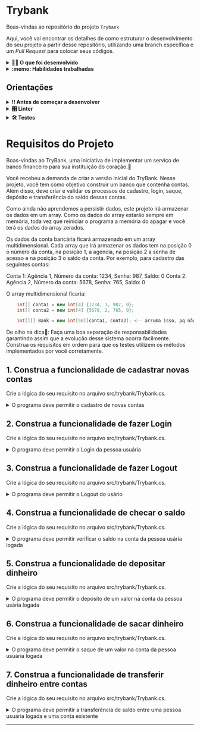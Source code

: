 # Trybank

Boas-vindas ao repositório do projeto `Trybank`

Aqui, você vai encontrar os detalhes de como estruturar o desenvolvimento do seu projeto a partir desse repositório, utilizando uma branch específica e um _Pull Request_ para colocar seus códigos.
  
<details>
<summary><strong>🧑‍💻 O que foi desenvolvido</strong></summary>

Já pensou em criar um sistema de um banco? Nesse projeto, eu criei uma aplicação para controlar contas bancárias bem como realizar as suas operações básicas de checar um saldo, depositar, sacar e transferir dinheiro.
Além disso, eu permiti com que nessa aplicação, você cadastre novas contas, faça login e logout no seu sistema.
(Aplicação desenvolvida durante o curso da eletiva de C# na Trybe).

</details>
  
<details>
  <summary><strong>:memo: Habilidades trabalhadas </strong></summary>

- Entender sobre as estruturas de array
- Realizar a conversão e manipulação de variáveis de diversos tipos
- Realizar operações aritméticas
- Construir algorítmos que implementem estruturas de controle
- Lançar exceções controladas.
</details>

## Orientações

<details>
  <summary><strong>‼️ Antes de começar a desenvolver</strong></summary><br />

  1. Clone o repositório

  2. Instale as dependências
  
  - Entre na pasta `src/`.
  - Execute o comando: `dotnet restore`.
  
  3. Crie uma branch a partir da branch `master`

  4. Adicione as mudanças ao _stage_ do Git e faça um `commit`

  5. Adicione a sua branch com o novo `commit` ao repositório remoto

  6. Crie um novo `Pull Request` _(PR)_

</details>

<details>
  <summary><strong>🎛 Linter</strong></summary><br />

  Usaremos o [NetAnalyzer](https://docs.microsoft.com/pt-br/dotnet/fundamentals/code-analysis/overview) para fazer a análise estática do seu código.

  Este projeto já vem com as dependências relacionadas ao _linter_ configuradas no arquivo `.csproj`.

  O analisador já é instalado pelo plugin da `Microsoft C#` no `VSCode`. Para isso, basta fazer o download do [plugin](https://marketplace.visualstudio.com/items?itemName=ms-dotnettools.csharp) e instalá-lo.
</details>

<details>
  <summary><strong>🛠 Testes</strong></summary><br />

  O .NET já possui sua própria plataforma de testes.
  
  Este projeto já vem configurado e com suas dependências.

  ### Executando todos os testes

  Para executar os testes com o .NET, execute o comando dentro do diretório do seu projeto `src/`.

  ```
  dotnet test
  ```

  ### Executando um teste específico

  Para executar um teste expecífico, basta executar o comando `dotnet test --filter Name~TestMethod1`.

  :warning: **Importante:** o comando irá executar testes cujo nome contém `TestMethod1`.

  :warning: **O avaliador automático não necessariamente avalia seu projeto na ordem em que os requisitos aparecem no readme. Isso acontece para deixar o processo de avaliação mais rápido. Então, não se assuste se isso acontecer, ok?**

  ### Outras opções para testes
  - Algumas opções que podem lhe ajudar são:
    -  `-?|-h|--help`: exibem a descrição completa de como utilizar o comando.
    -  `-t|--list-tests`: lista todos os testes, ao invés de executá-los.
    -  `-v|--verbosity <LEVEL>`: define o nível de detalhe na resposta dos testes.
      - `q | quiet`
      - `m | minimal`
      - `n | normal`
      - `d | detailed`
      - `diag | diagnostic`
      - Exemplo de uso: 
         ```
           dotnet test -v diag
         ```
         ou
         ```            
           dotnet test --verbosity=diagnostic
         ``` 
</details>


# Requisitos do Projeto

Boas-vindas ao TryBank, uma iniciativa de implementar um serviço de banco financeiro para sua instituição do coração.💚

Você recebeu a demanda de criar a versão inicial do TryBank. Nesse projeto, você tem como objetivo construir um banco que contenha contas. Além disso, deve criar e validar os processos de cadastro, login, saque, depósito e transferência do saldo dessas contas. 

Como ainda não aprendemos a persistir dados, este projeto irá armazenar os dados em um array. Como os dados do array estarão sempre em memória, toda vez que reiniciar o programa a memória do apagar e você terá os dados do array zerados.

Os dados da conta bancária ficará armazenado em um array multidimensional. Cada array que irá armazenar os dados tem na posição 0 o número da conta, na posição 1, a agencia, na posição 2 a senha de acesso e na posição 3 o saldo da conta. Por exemplo, para cadastro das seguintes contas:

Conta 1: Agência 1, Número da conta: 1234, Senha: 987, Saldo: 0
Conta 2: Agência 2, Número da conta: 5678, Senha: 765, Saldo: 0

O array multidimensional ficaria:

```csharp
    int[] conta1 = new int[4] {1234, 1, 987, 0};
    int[] conta2 = new int[4] {5678, 2, 765, 0};

    int[][] Bank = new int[50][conta1, conta2]; <-- arruma isso, pq não sei como faz.
```

De olho na dica👀: Faça uma boa separação de responsabilidades garantindo assim que a evolução desse sistema ocorra facilmente. Construa os requisitos em ordem para que os testes utilizem os métodos implementados por você corretamente.
 

## 1. Construa a funcionalidade de cadastrar novas contas

Crie a lógica do seu requisito no arquivo src/trybank/Trybank.cs.

<details>
  <summary>O programa deve permitir o cadastro de novas contas</summary><br />

Crie esse requisito na função `RegisterAccount()`

Se essa combinação de **número e agência** já existir, você deverá lançar uma exceção do tipo `ArgumentException` com a mensagem `A conta já está sendo usada!`.

Caso contrário, a função deve armazenar os dados no array `Bank` na próxima posição disponível marcada por `registeredAccounts` com saldo 0;

Caso tudo corra bem, a função deve incrementar a variável registeredAccounts;

**O que será testado:**

Será testado que ao chamar o método implementado, o mesmo registre uma conta nova no array e incremente a variável `registeredAccounts`.


</details>

## 2. Construa a funcionalidade de fazer Login

Crie a lógica do seu requisito no arquivo src/trybank/Trybank.cs.

<details>
  <summary>O programa deve permitir o Login da pessoa usuária</summary><br />

Crie esse requisito na função `Login()`

O estado de pessoa usuária logada é controlado pela variável `Logged`


- **Se já houver uma pessoa usuária logada**, você deverá lançar uma exceção do tipo `AccessViolationException` com a mensagem `Usuário já está logado`


 **Caso contrário**, a função deve procurar por essa combinação de número e agência.

-   **Se encontrado e a senha for correta**, a função deve alterar o estado da variável `Logged` e armazenar a posição da pessoa usuária logada na variável `loggedUser` (será útil futuramente para as próximas funções, fica a dica!)

-   **Se encontrado e a senha for incorreta**, você deve lançar uma exceção do tipo `ArgumentException` com a mensagem `Senha incorreta`

-   Se não for encontrada a combinação de `número e agência`, você deve lançar uma exceção do tipo `ArgumentException`com a mensagem `Agência + Conta não encontrada`

**O que será testado:**

Será testado que ao chamar o método implementado, o mesmo registre o login caso o usuário exista e a senha esteja correta e lance os erros caso a senha esteja incorreta ou caso a combinação de agência e conta não exista.

</details>

## 3. Construa a funcionalidade de fazer Logout

Crie a lógica do seu requisito no arquivo src/trybank/Trybank.cs.

<details>
  <summary>O programa deve permitir o Logout do usário</summary><br />

Crie esse requisito na função `Logout()`

O estado de pessoa usuária logada é controlado pela variável `Logged`

**Se não houver uma pessoa usuária logada**, você deverá lançar uma exceção do tipo `AccessViolationException` com a mensagem `Usuário não está logado`

**Caso contrário**, a função deve alterar o estado da variável `Logged` e o índice de pessoa usuária `loggedUser` de volta para `-99`


**O que será testado:**

Será testado que ao chamar o método implementado, o mesmo faça o logout do usuário logado e lance um erro caso o usuário em questão não esteja logado.

</details>


## 4. Construa a funcionalidade de checar o saldo

Crie a lógica do seu requisito no arquivo src/trybank/Trybank.cs.

<details>
  <summary>O programa deve permitir verificar o saldo na conta da pessoa usária logada</summary><br />

Crie esse requisito na função `CheckBalance()`

**Se não houver uma pessoa usuária logada**, você deverá lançar uma exceção do tipo `AccessViolationException` com a mensagem `Usuário não está logado`

**Caso contrário**, a função deve retornar o saldo na conta da pessoa usuária logada.


**O que será testado:**

Será testado que ao chamar o método implementado, o mesmo mostre o saldo da conta e lance um erro caso o usuário em questão não esteja logado.

</details>

## 5. Construa a funcionalidade de depositar dinheiro

Crie a lógica do seu requisito no arquivo src/trybank/Trybank.cs.

<details>
  <summary>O programa deve permitir o depósito de um valor na conta da pessoa usária logada</summary><br />

Crie esse requisito na função `Deposit()`

**Se não houver uma pessoa usuária logada**, você deverá lançar uma exceção do tipo `AccessViolationException` com a mensagem `Usuário não está logado`

**Caso contrário**, a função deve adicionar o valor passado por parâmetro para o saldo da pessoa usuária logada.


**O que será testado:**

Será testado que ao chamar o método implementado, o mesmo aumente o saldo da conta e lance um erro caso o usuário em questão não esteja logado.


</details>

## 6. Construa a funcionalidade de sacar dinheiro

Crie a lógica do seu requisito no arquivo src/trybank/Trybank.cs.

<details>
  <summary>O programa deve permitir o saque de um valor na conta da pessoa usuária logada</summary><br />

Crie esse requisito na função `Withdraw()`

**Se não houver uma pessoa usuária logada**, você deverá lançar uma exceção do tpo `AccessViolationException`, com a mensagem `Usuário não está logado`

**Caso contrário**, a função deve retirar o valor passado por parâmetro para o saldo da pessoa usuária logada.
  Se o saldo da conta da pessoa usuária logada for insuficiente para fazer o saque, você deve lançar uma exceção do tipo `InvalidOperationException` com a mensagem `Saldo insuficiente`


**O que será testado:**

Será testado que ao chamar o método implementado, o mesmo diminua o saldo da conta e lance um erro caso o usuário em questão não esteja logado ou caso o saldo seja insuficiente.

</details>


## 7. Construa a funcionalidade de transferir dinheiro entre contas

Crie a lógica do seu requisito no arquivo src/trybank/Trybank.cs.

<details>
  <summary>O programa deve permitir a transferência de saldo entre uma pessoa usuária logada e uma conta existente</summary><br />

Crie esse requisito na função `Transfer(int destinationNumber, int destinationAgency, int value)()`

**Se não houver uma pessoa usuária logada**, você deverá lançar uma exceção do tipo `AccessViolationException`, com a mensagem `Usuário já está logado`

Se o saldo da conta da pessoa usuária logada for insuficiente para fazer a transferência, você deve lançar uma exceção do tipo `InvalidOperationException` com a mensagem `Saldo insuficiente`

**Caso contrário**, a função deve transferir o valor passado por parâmetro do saldo da pessoa usuária logada para o saldo da conta passada por parâmetro.


**O que será testado:**

Será testado que ao chamar o método implementado, o mesmo diminua o saldo da conta origem e aumente o saldo da conta destino no mesmo valor. Também será testado que o software lance um erro caso o usuário em questão não esteja logado ou caso o saldo seja insuficiente.

</details>

---

<!-- mdi versão 1.1 projeto ⚠️ não exclua esse comentário -->
